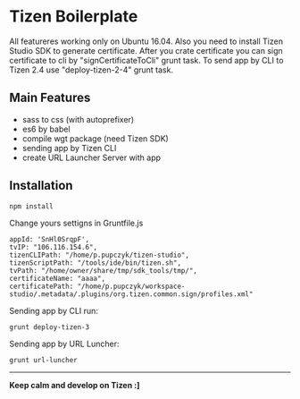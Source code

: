 # Tizen Boilerplate
All featureres working only on Ubuntu 16.04. 
Also you need to install Tizen Studio SDK to generate certificate. After you crate certificate you can sign certificate to cli by "signCertificateToCli" grunt task.
To send app by CLI to Tizen 2.4 use "deploy-tizen-2-4" grunt task.

## Main Features
- sass to css (with autoprefixer)
- es6 by babel
- compile wgt package (need Tizen SDK)
- sending app by Tizen CLI
- create URL Launcher Server with app 

## Installation
    npm install

Change yours settigns in Gruntfile.js

    appId: 'SnHl0SrqpF',
    tvIP: "106.116.154.6",
    tizenCLIPath: "/home/p.pupczyk/tizen-studio",
    tizenScriptPath: "/tools/ide/bin/tizen.sh",
    tvPath: "/home/owner/share/tmp/sdk_tools/tmp/",
    certificateName: "aaaa",
    certificatePath: "/home/p.pupczyk/workspace-studio/.metadata/.plugins/org.tizen.common.sign/profiles.xml"
    
Sending app by CLI run:
    
    grunt deploy-tizen-3

Sending app by URL Luncher:
    
    grunt url-luncher 

---
**Keep calm and develop on Tizen :]**